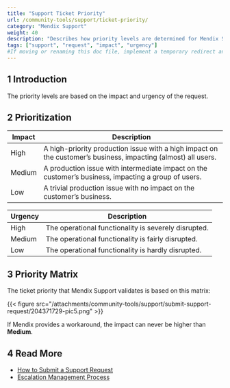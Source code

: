 ```yaml
---
title: "Support Ticket Priority"
url: /community-tools/support/ticket-priority/
category: "Mendix Support"
weight: 40
description: "Describes how priority levels are determined for Mendix Support."
tags: ["support", "request", "impact", "urgency"]
#If moving or renaming this doc file, implement a temporary redirect and let the respective team know they should update the URL in the product. See Mapping to Products for more details.
---
```


## 1 Introduction

The priority levels are based on the impact and urgency of the request.

## 2 Prioritization

| Impact  | Description |
| ------- | ------- |
| High    | A high-priority production issue with a high impact on the customer’s business, impacting (almost) all users. |
| Medium  | A production issue with intermediate impact on the customer’s business, impacting a group of users. |
| Low     | A trivial production issue with no impact on the customer’s business. |

| Urgency | Description |
| ------- | ------- |
| High    | The operational functionality is severely disrupted. |
| Medium  | The operational functionality is fairly disrupted. |
| Low     | The operational functionality is hardly disrupted. |

## 3 Priority Matrix

The ticket priority that Mendix Support validates is based on this matrix:

{{< figure src="/attachments/community-tools/support/submit-support-request/204371729-pic5.png" >}}

If Mendix provides a workaround, the impact can never be higher than **Medium**.

## 4 Read More

* [How to Submit a Support Request](/developerportal/support/submit-support-request/)
* [Escalation Management Process](/developerportal/support/escalation-management-process/)
